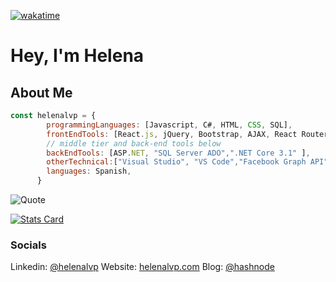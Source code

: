 [![wakatime](https://wakatime.com/badge/user/bb9daed1-2495-405d-99e2-908b672eb88a.svg)](https://wakatime.com/@bb9daed1-2495-405d-99e2-908b672eb88a)


# Hey, I'm Helena

## About Me

```javascript 
const helenalvp = {
        programmingLanguages: [Javascript, C#, HTML, CSS, SQL],
        frontEndTools: [React.js, jQuery, Bootstrap, AJAX, React Router, Material UI],
        // middle tier and back-end tools below 
        backEndTools: [ASP.NET, "SQL Server ADO",".NET Core 3.1" ],
        otherTechnical:["Visual Studio", "VS Code","Facebook Graph API", Git, Chrome Dev Tools, SSMS],
        languages: Spanish,
      }
```

![Quote](https://github-readme-quotes.herokuapp.com/quote?theme=dark&animation=default&layout=default&font=default&count_private=true)

[![Stats Card](https://github-readme-stats.vercel.app/api?username=helenalvp&theme=dark&show_icons=true&hide=stars,issues,contribs&include_all_commits=true)](https://github.com/anuraghazra/github-readme-stats)



### Socials

Linkedin: [@helenalvp](https://www.linkedin.com/in/helenalvp/)
Website: [helenalvp.com](https://helenalvp.com/)
Blog: [@hashnode](https://helenasdesk.hashnode.dev/)






